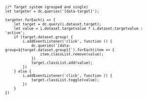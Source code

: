     //* Target system (grouped and single)
    let targeter = dc.queries('[data-target]');

    targeter.forEach(i => {
        let target = dc.query(i.dataset.target);
        let value = i.dataset.targetvalue ? i.dataset.targetvalue : 'active';
        if (target.dataset.group) {
            i.addEventListener('click', function () {
                dc.queries(`[data-group=${target.dataset.group}]`).forEach(item => {
                    item.classList.remove(value);
                })
                target.classList.add(value);
            })
        } else {
            i.addEventListener('click', function () {
                target.classList.toggle(value);
            })
        }
    })